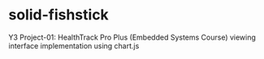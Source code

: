 # solid-fishstick
Y3 Project-01: HealthTrack Pro Plus (Embedded Systems Course) viewing interface implementation using chart.js
